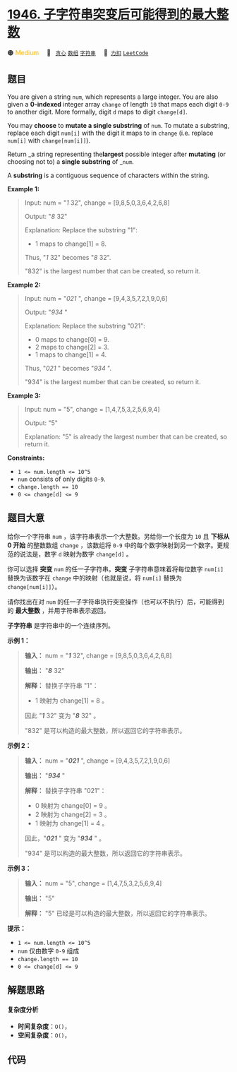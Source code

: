 # [1946. 子字符串突变后可能得到的最大整数](https://2xiao.github.io/leetcode-js/problem/1946.html)

🟠 <font color=#ffb800>Medium</font>&emsp; 🔖&ensp; [`贪心`](/tag/greedy.md) [`数组`](/tag/array.md) [`字符串`](/tag/string.md)&emsp; 🔗&ensp;[`力扣`](https://leetcode.cn/problems/largest-number-after-mutating-substring) [`LeetCode`](https://leetcode.com/problems/largest-number-after-mutating-substring)

## 题目

You are given a string `num`, which represents a large integer. You are also
given a **0-indexed** integer array `change` of length `10` that maps each
digit `0-9` to another digit. More formally, digit `d` maps to digit
`change[d]`.

You may **choose** to **mutate a single substring** of `num`. To mutate a
substring, replace each digit `num[i]` with the digit it maps to in `change`
(i.e. replace `num[i]` with `change[num[i]]`).

Return _a string representing the**largest** possible integer after
**mutating** (or choosing not to) a **single substring** of _`num`.

A **substring** is a contiguous sequence of characters within the string.



**Example 1:**

> Input: num = "_1_ 32", change = [9,8,5,0,3,6,4,2,6,8]
> 
> Output: "_8_ 32"
> 
> Explanation: Replace the substring "1":
> - 1 maps to change[1] = 8.
> 
> Thus, "_1_ 32" becomes "_8_ 32".
> 
> "832" is the largest number that can be created, so return it.

**Example 2:**

> Input: num = "_021_ ", change = [9,4,3,5,7,2,1,9,0,6]
> 
> Output: "_934_ "
> 
> Explanation: Replace the substring "021":
> - 0 maps to change[0] = 9.
> - 2 maps to change[2] = 3.
> - 1 maps to change[1] = 4.
> 
> Thus, "_021_ " becomes "_934_ ".
> 
> "934" is the largest number that can be created, so return it.

**Example 3:**

> Input: num = "5", change = [1,4,7,5,3,2,5,6,9,4]
> 
> Output: "5"
> 
> Explanation: "5" is already the largest number that can be created, so return it.

**Constraints:**

  * `1 <= num.length <= 10^5`
  * `num` consists of only digits `0-9`.
  * `change.length == 10`
  * `0 <= change[d] <= 9`


## 题目大意

给你一个字符串 `num` ，该字符串表示一个大整数。另给你一个长度为 `10` 且 **下标从 0   开始** 的整数数组 `change` ，该数组将
`0-9` 中的每个数字映射到另一个数字。更规范的说法是，数字 `d` 映射为数字 `change[d]` 。

你可以选择 **突变**   `num` 的任一子字符串。**突变** 子字符串意味着将每位数字 `num[i]` 替换为该数字在 `change`
中的映射（也就是说，将 `num[i]` 替换为 `change[num[i]]`）。

请你找出在对 `num` 的任一子字符串执行突变操作（也可以不执行）后，可能得到的 **最大整数** ，并用字符串表示返回。

**子字符串** 是字符串中的一个连续序列。



**示例 1：**

> 
> 
> 
> 
> 
> **输入：** num = "**_1_** 32", change = [9,8,5,0,3,6,4,2,6,8]
> 
> **输出：** "**_8_** 32"
> 
> **解释：** 替换子字符串 "1"：
> - 1 映射为 change[1] = 8 。
> 
> 因此 "**_1_** 32" 变为 "**_8_** 32" 。
> 
> "832" 是可以构造的最大整数，所以返回它的字符串表示。
> 
> 

**示例 2：**

> 
> 
> 
> 
> 
> **输入：** num = "**_021_** ", change = [9,4,3,5,7,2,1,9,0,6]
> 
> **输出：** "**_934_** "
> 
> **解释：** 替换子字符串 "021"：
> - 0 映射为 change[0] = 9 。
> - 2 映射为 change[2] = 3 。
> - 1 映射为 change[1] = 4 。
> 
> 因此，"**_021_** " 变为 "**_934_** " 。
> 
> "934" 是可以构造的最大整数，所以返回它的字符串表示。 
> 
> 

**示例 3：**

> 
> 
> 
> 
> 
> **输入：** num = "5", change = [1,4,7,5,3,2,5,6,9,4]
> 
> **输出：** "5"
> 
> **解释：** "5" 已经是可以构造的最大整数，所以返回它的字符串表示。
> 
> 



**提示：**

  * `1 <= num.length <= 10^5`
  * `num` 仅由数字 `0-9` 组成
  * `change.length == 10`
  * `0 <= change[d] <= 9`


## 解题思路

#### 复杂度分析

- **时间复杂度**：`O()`，
- **空间复杂度**：`O()`，

## 代码

```javascript

```